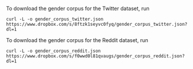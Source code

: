 To download the gender corpus for the Twitter dataset, run
```
curl -L -o gender_corpus_twitter.json https://www.dropbox.com/s/8ftzk1seyvc0fyq/gender_corpus_twitter.json?dl=1
```

To download the gender corpus for the Reddit dataset, run
```
curl -L -o gender_corpus_reddit.json https://www.dropbox.com/s/f0wwd0l81qvaugs/gender_corpus_reddit.json?dl=1
```